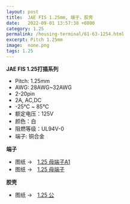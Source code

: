 ```yaml
---
layout: post
title:  JAE FIS 1.25mm, 端子，胶壳
date:   2022-09-01 13:57:38 +0800
category: 1.25
permalink: /housing-terminal/61-63-1254.html
excerpt: Pitch 1.25mm
image:  none.png
tags: 1.25
---
```



__JAE FIS 1.25打插系列__


* Pitch: 1.25mm
* AWG: 28AWG~32AWG
* 2-20pin
* 2A, AC,DC
* -25℃ ~ 85℃
* 额定电压：125V
* 颜色：白
* 阻燃等级：UL94V-0
* 端子: 铜合金


__端子__

* 图纸 →　[1.25 母端子A1](/assets/2022/61-1254-FIS125-T.pdf)
* 图纸 →　[1.25 母端子](/assets/2022/62-1254-FIS125-T2.pdf
)

__胶壳__

* 图纸 →　[1.25 公](/assets/2022/63-1254-FIS125-H.pdf)



